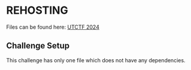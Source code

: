 # REHOSTING

Files can be found here: [UTCTF 2024](https://github.com/utisss/UTCTF-24/tree/main/web-mergers)

## Challenge Setup
This challenge has only one file which does not have any dependencies.
